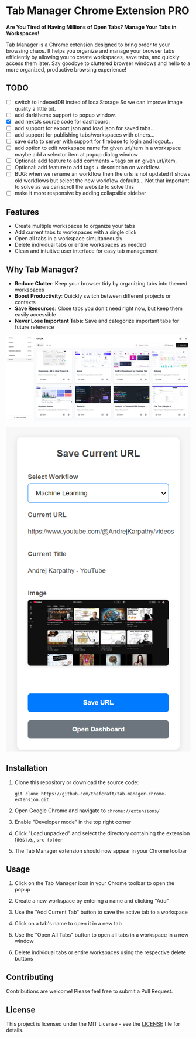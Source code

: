 # Tab Manager Chrome Extension PRO

**Are You Tired of Having Millions of Open Tabs? Manage Your Tabs in Workspaces!**

Tab Manager is a Chrome extension designed to bring order to your browsing chaos. It helps you organize and manage your browser tabs efficiently by allowing you to create workspaces, save tabs, and quickly access them later. Say goodbye to cluttered browser windows and hello to a more organized, productive browsing experience!

## TODO

- [ ] switch to IndexedDB insted of localStorage So we can improve image quality a little bit.
- [ ] add darktheme support to popup window.
- [x] add nextJs source code for dashboard.
- [ ] add support for export json and load json for saved tabs...
- [ ] add support for publishing tabs/workspaces with others...
- [ ] save data to server with support for firebase to login and logout...
- [ ] add option to edit workspace name for given url/item in a workspace maybe add a selector item at popup dialog window
- [ ] Optional: add feature to add comments + tags on an given url/item.
- [ ] Optional: add feature to add tags + description on workflow.
- [ ] BUG: when we rename an workflow then the urls is not updated it shows old workflows but select the new workflow defaults... Not that important to solve as we can scroll the website to solve this
- [ ] make it more responsive by adding collapsible sidebar

## Features

- Create multiple workspaces to organize your tabs
- Add current tabs to workspaces with a single click
- Open all tabs in a workspace simultaneously
- Delete individual tabs or entire workspaces as needed
- Clean and intuitive user interface for easy tab management

## Why Tab Manager?

- **Reduce Clutter**: Keep your browser tidy by organizing tabs into themed workspaces
- **Boost Productivity**: Quickly switch between different projects or contexts
- **Save Resources**: Close tabs you don't need right now, but keep them easily accessible
- **Never Lose Important Tabs**: Save and categorize important tabs for future reference


![dashboard](/dashboard.png)

![popup](/popup.png)

## Installation

1. Clone this repository or download the source code:
   ```
   git clone https://github.com/thefcraft/tab-manager-chrome-extension.git
   ```

2. Open Google Chrome and navigate to `chrome://extensions/`

3. Enable "Developer mode" in the top right corner

4. Click "Load unpacked" and select the directory containing the extension files i.e., `src folder`

5. The Tab Manager extension should now appear in your Chrome toolbar

## Usage

1. Click on the Tab Manager icon in your Chrome toolbar to open the popup

2. Create a new workspace by entering a name and clicking "Add"

3. Use the "Add Current Tab" button to save the active tab to a workspace

4. Click on a tab's name to open it in a new tab

5. Use the "Open All Tabs" button to open all tabs in a workspace in a new window

6. Delete individual tabs or entire workspaces using the respective delete buttons

## Contributing

Contributions are welcome! Please feel free to submit a Pull Request.

## License

This project is licensed under the MIT License - see the [LICENSE](https://github.com/git/git-scm.com/blob/main/MIT-LICENSE.txt) file for details.

